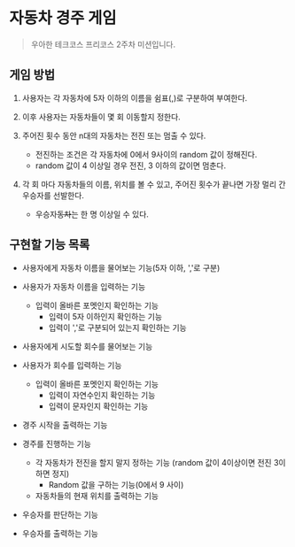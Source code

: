 # 자동차 경주 게임
> 우아한 테크코스 프리코스 2주차 미션입니다.

## 게임 방법
1. 사용자는 각 자동차에 5자 이하의 이름을 쉼표(,)로 구분하여 부여한다.

2. 이후 사용자는 자동차들이 몇 회 이동할지 정한다.

3. 주어진 횟수 동안 n대의 자동차는 전진 또는 멈출 수 있다.
    * 전진하는 조건은 각 자동차에 0에서 9사이의 random 값이 정해진다.
    * random 값이 4 이상일 경우 전진, 3 이하의 값이면 멈춘다.

4. 각 회 마다 자동차들의 이름, 위치를 볼 수 있고, 주어진 횟수가 끝나면 가장 멀리 간 우승자를 선발한다.
    * 우승자~~동차~~는 한 명 이상일 수 있다.

## 구현할 기능 목록
* 사용자에게 자동차 이름을 물어보는 기능(5자 이하, ','로 구분)

* 사용자가 자동차 이름을 입력하는 기능
    * 입력이 올바른 포멧인지 확인하는 기능
        * 입력이 5자 이하인지 확인하는 기능
        * 입력이 ','로 구분되어 있는지 확인하는 기능
        
* 사용자에게 시도할 회수를 물어보는 기능

* 사용자가 회수를 입력하는 기능
    * 입력이 올바른 포멧인지 확인하는 기능
        * 입력이 자연수인지 확인하는 기능
        * 입력이 문자인지 확인하는 기능

* 경주 시작을 출력하는 기능

* 경주를 진행하는 기능
    * 각 자동차가 전진을 할지 말지 정하는 기능 (random 값이 4이상이면 전진 3이하면 정지)
        * Random 값을 구하는 기능(0에서 9 사이)
    * 자동차들의 현재 위치를 출력하는 기능

* 우승자를 판단하는 기능

* 우승자를 출력하는 기능
